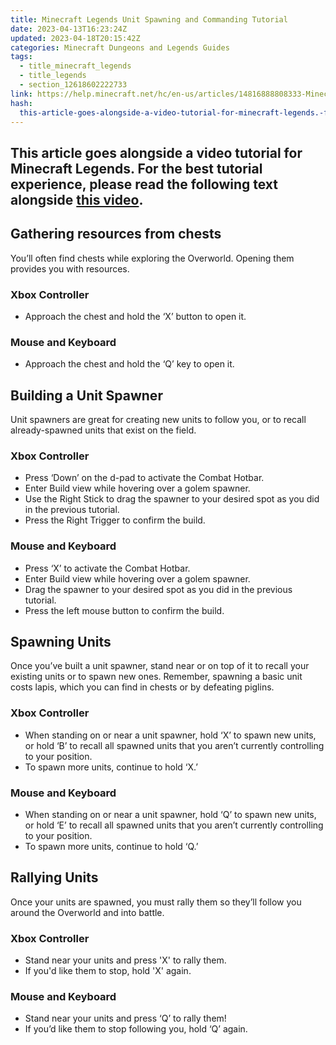 ```yaml
---
title: Minecraft Legends Unit Spawning and Commanding Tutorial
date: 2023-04-13T16:23:24Z
updated: 2023-04-18T20:15:42Z
categories: Minecraft Dungeons and Legends Guides
tags:
  - title_minecraft_legends
  - title_legends
  - section_12618602222733
link: https://help.minecraft.net/hc/en-us/articles/14816888808333-Minecraft-Legends-Unit-Spawning-and-Commanding-Tutorial
hash:
  this-article-goes-alongside-a-video-tutorial-for-minecraft-legends.-for-the-best-tutorial-experience-please-read-the-following-text-alongside-this-video.: this-article-goes-alongside-a-video-tutorial-for-minecraft-legends-for-the-best-tutorial-experience-please-read-the-following-text-alongside-this-video
---
```


## This article goes alongside a video tutorial for Minecraft Legends. For the best tutorial experience, please read the following text alongside **[this video](https://youtu.be/6v9gQhOARsc)**. 

## Gathering resources from chests

You’ll often find chests while exploring the Overworld. Opening them provides you with resources.

### Xbox Controller

- Approach the chest and hold the ‘X’ button to open it.

### Mouse and Keyboard

- Approach the chest and hold the ‘Q’ key to open it.

## Building a Unit Spawner

Unit spawners are great for creating new units to follow you, or to recall already-spawned units that exist on the field.

### Xbox Controller

- Press ‘Down’ on the d-pad to activate the Combat Hotbar.
- Enter Build view while hovering over a golem spawner.
- Use the Right Stick to drag the spawner to your desired spot as you did in the previous tutorial.
- Press the Right Trigger to confirm the build.

### Mouse and Keyboard

- Press ‘X’ to activate the Combat Hotbar.
- Enter Build view while hovering over a golem spawner.
- Drag the spawner to your desired spot as you did in the previous tutorial.
- Press the left mouse button to confirm the build.

## Spawning Units

Once you’ve built a unit spawner, stand near or on top of it to recall your existing units or to spawn new ones. Remember, spawning a basic unit costs lapis, which you can find in chests or by defeating piglins.

### Xbox Controller

- When standing on or near a unit spawner, hold ‘X’ to spawn new units, or hold ‘B’ to recall all spawned units that you aren’t currently controlling to your position.
- To spawn more units, continue to hold ‘X.’

### Mouse and Keyboard

- When standing on or near a unit spawner, hold ‘Q’ to spawn new units, or hold ‘E’ to recall all spawned units that you aren’t currently controlling to your position.
- To spawn more units, continue to hold ‘Q.’

## Rallying Units

Once your units are spawned, you must rally them so they’ll follow you around the Overworld and into battle.

### Xbox Controller

- Stand near your units and press 'X' to rally them.
- If you'd like them to stop, hold 'X' again.

### Mouse and Keyboard

- Stand near your units and press ‘Q’ to rally them!
- If you’d like them to stop following you, hold ‘Q’ again.
